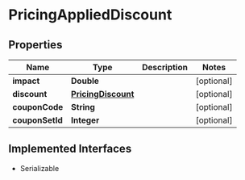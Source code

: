 

# PricingAppliedDiscount


## Properties

| Name | Type | Description | Notes |
|------------ | ------------- | ------------- | -------------|
|**impact** | **Double** |  |  [optional] |
|**discount** | [**PricingDiscount**](PricingDiscount.md) |  |  [optional] |
|**couponCode** | **String** |  |  [optional] |
|**couponSetId** | **Integer** |  |  [optional] |


## Implemented Interfaces

* Serializable


